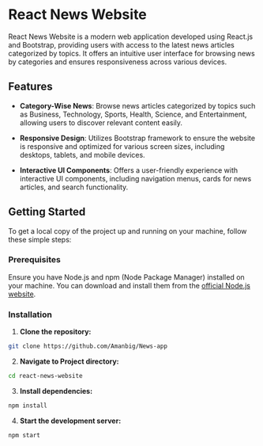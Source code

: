 # React News Website

React News Website is a modern web application developed using React.js and Bootstrap, providing users with access to the latest news articles categorized by topics. It offers an intuitive user interface for browsing news by categories and ensures responsiveness across various devices.

## Features

- **Category-Wise News**: Browse news articles categorized by topics such as Business, Technology, Sports, Health, Science, and Entertainment, allowing users to discover relevant content easily.

- **Responsive Design**: Utilizes Bootstrap framework to ensure the website is responsive and optimized for various screen sizes, including desktops, tablets, and mobile devices.

- **Interactive UI Components**: Offers a user-friendly experience with interactive UI components, including navigation menus, cards for news articles, and search functionality.

## Getting Started

To get a local copy of the project up and running on your machine, follow these simple steps:

### Prerequisites

Ensure you have Node.js and npm (Node Package Manager) installed on your machine. You can download and install them from the [official Node.js website](https://nodejs.org/).

### Installation

1. **Clone the repository:**

```bash
git clone https://github.com/Amanbig/News-app
```

2. **Navigate to Project directory:**

```bash
cd react-news-website
```

3. **Install dependencies:**

```bash
npm install
```

4. **Start the development server:**

```bash
npm start
```
